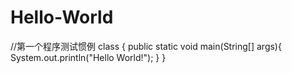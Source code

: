 # Hello-World
//第一个程序测试惯例
class  {
	public static void main(String[] args){
		System.out.println("Hello World!");
	}
}
